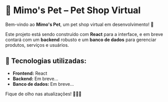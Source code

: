# 🐾 Mimo's Pet – Pet Shop Virtual  

Bem-vindo ao **Mimo's Pet**, um pet shop virtual em desenvolvimento! 🚀  

Este projeto está sendo construído com **React** para a interface, e em breve contará com um **backend** robusto e um **banco de dados** para gerenciar produtos, serviços e usuários.  

## 🔹 Tecnologias utilizadas:  
- **Frontend:** React  
- **Backend:** Em breve...  
- **Banco de dados:** Em breve...  

Fique de olho nas atualizações! 🐶🐱💜  
